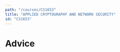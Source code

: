 ```yaml
---
path: "/courses/CS1653"
title: "APPLIED CRYPTOGRAPHY AND NETWORK SECURITY"
id: "CS1653"
---
```


# Advice

